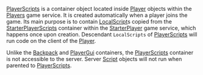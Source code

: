 [PlayerScripts](https://developer.roblox.com/en-us/api-reference/class/PlayerScripts) is a container object located inside [Player](https://developer.roblox.com/en-us/api-reference/class/Player) objects within the [Players](https://developer.roblox.com/en-us/api-reference/class/Players) game service. It is created automatically when a player joins the game. Its main purpose is to contain [LocalScript](https://developer.roblox.com/en-us/api-reference/class/LocalScript)s copied from the [StarterPlayerScripts](https://developer.roblox.com/en-us/api-reference/class/StarterPlayerScripts) container within the [StarterPlayer](https://developer.roblox.com/en-us/api-reference/class/StarterPlayer) game service, which happens once upon creation. Descendant `LocalScripts` of [PlayerScripts](https://developer.roblox.com/en-us/api-reference/class/PlayerScripts) will run code on the client of the [Player](https://developer.roblox.com/en-us/api-reference/class/Player).

Unlike the [Backpack](https://developer.roblox.com/en-us/api-reference/class/Backpack) and [PlayerGui](https://developer.roblox.com/en-us/api-reference/class/PlayerGui) containers, the [PlayerScripts](https://developer.roblox.com/en-us/api-reference/class/PlayerScripts) container is not accessible to the server. Server [Script](https://developer.roblox.com/en-us/api-reference/class/Script) objects will not run when parented to [PlayerScripts](https://developer.roblox.com/en-us/api-reference/class/PlayerScripts).
